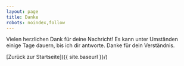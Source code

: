 ```yaml
---
layout: page
title: Danke
robots: noindex,follow
---
```


Vielen herzlichen Dank für deine Nachricht!
Es kann unter Umständen einige Tage dauern, bis ich dir antworte.
Danke für dein Verständnis.

[Zurück zur Startseite]({{ site.baseurl }}/)
